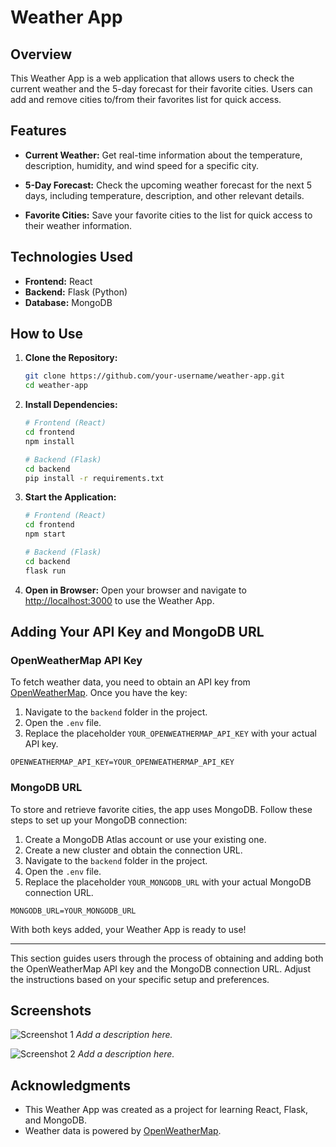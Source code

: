 # Weather App

## Overview

This Weather App is a web application that allows users to check the current weather and the 5-day forecast for their favorite cities. Users can add and remove cities to/from their favorites list for quick access.

## Features

- **Current Weather:** Get real-time information about the temperature, description, humidity, and wind speed for a specific city.

- **5-Day Forecast:** Check the upcoming weather forecast for the next 5 days, including temperature, description, and other relevant details.

- **Favorite Cities:** Save your favorite cities to the list for quick access to their weather information.

## Technologies Used

- **Frontend:** React
- **Backend:** Flask (Python)
- **Database:** MongoDB

## How to Use

1. **Clone the Repository:**
   ```bash
   git clone https://github.com/your-username/weather-app.git
   cd weather-app
   ```

2. **Install Dependencies:**
   ```bash
   # Frontend (React)
   cd frontend
   npm install

   # Backend (Flask)
   cd backend
   pip install -r requirements.txt
   ```

3. **Start the Application:**
   ```bash
   # Frontend (React)
   cd frontend
   npm start

   # Backend (Flask)
   cd backend
   flask run
   ```

4. **Open in Browser:**
   Open your browser and navigate to [http://localhost:3000](http://localhost:3000) to use the Weather App.

## Adding Your API Key and MongoDB URL

### OpenWeatherMap API Key

To fetch weather data, you need to obtain an API key from [OpenWeatherMap](https://openweathermap.org/api). Once you have the key:

1. Navigate to the `backend` folder in the project.
2. Open the `.env` file.
3. Replace the placeholder `YOUR_OPENWEATHERMAP_API_KEY` with your actual API key.

```plaintext
OPENWEATHERMAP_API_KEY=YOUR_OPENWEATHERMAP_API_KEY
```

### MongoDB URL

To store and retrieve favorite cities, the app uses MongoDB. Follow these steps to set up your MongoDB connection:

1. Create a MongoDB Atlas account or use your existing one.
2. Create a new cluster and obtain the connection URL.
3. Navigate to the `backend` folder in the project.
4. Open the `.env` file.
5. Replace the placeholder `YOUR_MONGODB_URL` with your actual MongoDB connection URL.

```plaintext
MONGODB_URL=YOUR_MONGODB_URL
```

With both keys added, your Weather App is ready to use!

---

This section guides users through the process of obtaining and adding both the OpenWeatherMap API key and the MongoDB connection URL. Adjust the instructions based on your specific setup and preferences.

## Screenshots

![Screenshot 1](/screenshots/screenshot1.png)
*Add a description here.*

![Screenshot 2](/screenshots/screenshot2.png)
*Add a description here.*

## Acknowledgments

- This Weather App was created as a project for learning React, Flask, and MongoDB.
- Weather data is powered by [OpenWeatherMap](https://openweathermap.org/).
